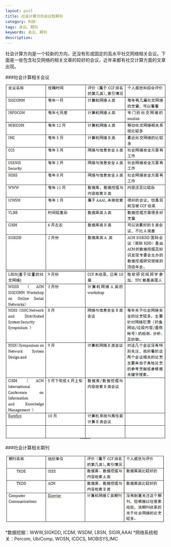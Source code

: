 ```yaml
---
layout: post
title: 社会计算方向会议和期刊
category: 科研
tags: 会议、期刊
keywords: 会议、期刊
description: 
---
```



社会计算方向是一个较新的方向，还没有形成固定的高水平社交网络相关会议。下面是一些包含社交网络的相关文章的较好的会议，近年来都有社交计算方面的文章出现。

###社会计算相关会议

![1](/public/img/document01.JPG)
![2](/public/img/document02.JPG)

###社会计算相关期刊

![3](/public/img/document03.JPG)

*数据挖掘：WWW,SIGKDD, ICDM, WSDM, LBSN, SIGIR,AAAI
*网络系统相关：Percom, UbiComp, WOSN, ICDCS, MOBISYS,IMC